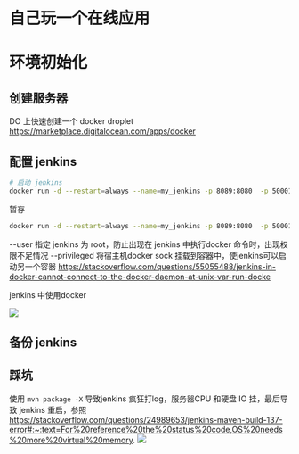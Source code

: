 # 自己玩一个在线应用


# 环境初始化
## 创建服务器
DO 上快速创建一个 docker droplet  
https://marketplace.digitalocean.com/apps/docker

## 配置 jenkins
```bash
# 启动 jenkins
docker run -d --restart=always --name=my_jenkins -p 8089:8080  -p 50001:50000 -v /root/easter/data/jenkins_home:/var/jenkins_home --user root --privileged -v /var/run/docker.sock:/var/run/docker.sock  a1a26454c4cd
```
 暂存
```bash
docker run -d --restart=always --name=my_jenkins -p 8089:8080  -p 50001:50000 -v /root/easter/data/jenkins_home:/var/jenkins_home --user root --privileged -v /var/run/docker.sock:/var/run/docker.sock -v /usr/bin/docker-compose:/usr/local/bin/docker-compose a1a26454c4cd
```

--user 指定 jenkins 为 root，防止出现在 jenkins 中执行docker 命令时，出现权限不足情况
--privileged 将宿主机docker sock 挂载到容器中，使jenkins可以启动另一个容器
https://stackoverflow.com/questions/55055488/jenkins-in-docker-cannot-connect-to-the-docker-daemon-at-unix-var-run-docke

jenkins 中使用docker

![](https://cdn.jsdelivr.net/gh/easterfan/picgo/blingbling/2020/20201213185643.png)

## 备份 jenkins



## 踩坑
使用 `mvn package -X` 导致jenkins 疯狂打log，服务器CPU 和硬盘 IO 挂，最后导致 jenkins 重启，参照
https://stackoverflow.com/questions/24989653/jenkins-maven-build-137-error#:~:text=For%20reference%20the%20status%20code,OS%20needs%20more%20virtual%20memory.
![](https://cdn.jsdelivr.net/gh/easterfan/picgo/blingbling/2020/20201210172750.png)
